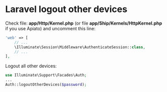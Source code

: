 # Laravel logout other devices


Check file: **app/Http/Kernel.php** (or file **app/Ship/Kernels/HttpKernel.php** if you use Apiato) and uncomment this line:
```php
'web' => [
    // ...
    \Illuminate\Session\Middleware\AuthenticateSession::class,
    // ...
],
```

Logout all other devices:
```php
use Illuminate\Support\Facades\Auth;
...
Auth::logoutOtherDevices($password);
```
<!--more-->
